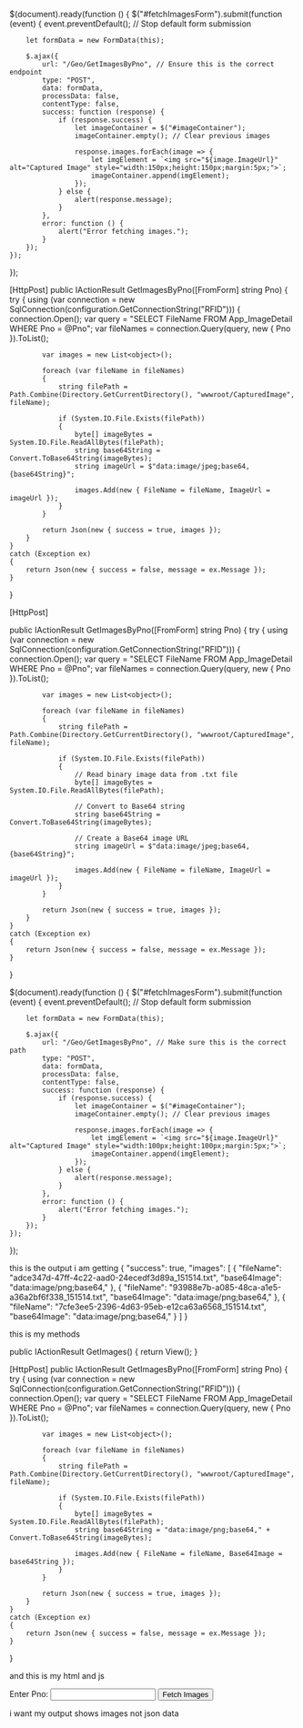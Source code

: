 $(document).ready(function () {
    $("#fetchImagesForm").submit(function (event) {
        event.preventDefault(); // Stop default form submission

        let formData = new FormData(this);

        $.ajax({
            url: "/Geo/GetImagesByPno", // Ensure this is the correct endpoint
            type: "POST",
            data: formData,
            processData: false,
            contentType: false,
            success: function (response) {
                if (response.success) {
                    let imageContainer = $("#imageContainer");
                    imageContainer.empty(); // Clear previous images

                    response.images.forEach(image => {
                        let imgElement = `<img src="${image.ImageUrl}" alt="Captured Image" style="width:150px;height:150px;margin:5px;">`;
                        imageContainer.append(imgElement);
                    });
                } else {
                    alert(response.message);
                }
            },
            error: function () {
                alert("Error fetching images.");
            }
        });
    });
});

[HttpPost]
public IActionResult GetImagesByPno([FromForm] string Pno)
{
    try
    {
        using (var connection = new SqlConnection(configuration.GetConnectionString("RFID")))
        {
            connection.Open();
            var query = "SELECT FileName FROM App_ImageDetail WHERE Pno = @Pno";
            var fileNames = connection.Query<string>(query, new { Pno }).ToList();

            var images = new List<object>();

            foreach (var fileName in fileNames)
            {
                string filePath = Path.Combine(Directory.GetCurrentDirectory(), "wwwroot/CapturedImage", fileName);

                if (System.IO.File.Exists(filePath))
                {
                    byte[] imageBytes = System.IO.File.ReadAllBytes(filePath);
                    string base64String = Convert.ToBase64String(imageBytes);
                    string imageUrl = $"data:image/jpeg;base64,{base64String}";

                    images.Add(new { FileName = fileName, ImageUrl = imageUrl });
                }
            }

            return Json(new { success = true, images });
        }
    }
    catch (Exception ex)
    {
        return Json(new { success = false, message = ex.Message });
    }
}


[HttpPost]


public IActionResult GetImagesByPno([FromForm] string Pno)
{
    try
    {
        using (var connection = new SqlConnection(configuration.GetConnectionString("RFID")))
        {
            connection.Open();
            var query = "SELECT FileName FROM App_ImageDetail WHERE Pno = @Pno";
            var fileNames = connection.Query<string>(query, new { Pno }).ToList();

            var images = new List<object>();

            foreach (var fileName in fileNames)
            {
                string filePath = Path.Combine(Directory.GetCurrentDirectory(), "wwwroot/CapturedImage", fileName);

                if (System.IO.File.Exists(filePath))
                {
                    // Read binary image data from .txt file
                    byte[] imageBytes = System.IO.File.ReadAllBytes(filePath);
                    
                    // Convert to Base64 string
                    string base64String = Convert.ToBase64String(imageBytes);

                    // Create a Base64 image URL
                    string imageUrl = $"data:image/jpeg;base64,{base64String}";

                    images.Add(new { FileName = fileName, ImageUrl = imageUrl });
                }
            }

            return Json(new { success = true, images });
        }
    }
    catch (Exception ex)
    {
        return Json(new { success = false, message = ex.Message });
    }
}

$(document).ready(function () {
    $("#fetchImagesForm").submit(function (event) {
        event.preventDefault(); // Stop default form submission

        let formData = new FormData(this);

        $.ajax({
            url: "/Geo/GetImagesByPno", // Make sure this is the correct path
            type: "POST",
            data: formData,
            processData: false,
            contentType: false,
            success: function (response) {
                if (response.success) {
                    let imageContainer = $("#imageContainer");
                    imageContainer.empty(); // Clear previous images

                    response.images.forEach(image => {
                        let imgElement = `<img src="${image.ImageUrl}" alt="Captured Image" style="width:100px;height:100px;margin:5px;">`;
                        imageContainer.append(imgElement);
                    });
                } else {
                    alert(response.message);
                }
            },
            error: function () {
                alert("Error fetching images.");
            }
        });
    });
});



this is the output i am getting 
{
  "success": true,
  "images": [
    {
      "fileName": "adce347d-47ff-4c22-aad0-24ecedf3d89a_151514.txt",
      "base64Image": "data:image/png;base64,"
    },
    {
      "fileName": "93988e7b-a085-48ca-a1e5-a36a2bf6f338_151514.txt",
      "base64Image": "data:image/png;base64,"
    },
    {
      "fileName": "7cfe3ee5-2396-4d63-95eb-e12ca63a6568_151514.txt",
      "base64Image": "data:image/png;base64,"
    }
  ]
}

this is my methods


public IActionResult GetImages()
{
    return View();
}

[HttpPost]
public IActionResult GetImagesByPno([FromForm] string Pno)
{
    try
    {
        using (var connection = new SqlConnection(configuration.GetConnectionString("RFID")))
        {
            connection.Open();
            var query = "SELECT FileName FROM App_ImageDetail WHERE Pno = @Pno";
            var fileNames = connection.Query<string>(query, new { Pno }).ToList();

            var images = new List<object>();

            foreach (var fileName in fileNames)
            {
                string filePath = Path.Combine(Directory.GetCurrentDirectory(), "wwwroot/CapturedImage", fileName);

                if (System.IO.File.Exists(filePath))
                {
                    byte[] imageBytes = System.IO.File.ReadAllBytes(filePath);
                    string base64String = "data:image/png;base64," + Convert.ToBase64String(imageBytes);

                    images.Add(new { FileName = fileName, Base64Image = base64String });
                }
            }

            return Json(new { success = true, images });
        }
    }
    catch (Exception ex)
    {
        return Json(new { success = false, message = ex.Message });
    }
}

and this is my html and js

<form id="fetchImagesForm" asp-action="GetImagesByPno">
    <label>Enter Pno:</label>
    <input type="text" id="Pno" name="Pno" required>
    <button type="submit">Fetch Images</button>
</form>

<div id="imageContainer"></div>


<script>
    $(document).ready(function () {
        $("#fetchImagesForm").submit(function (event) {
            event.preventDefault();

            let formData = new FormData(this);

            $.ajax({
                url: "/Geo/GetImages",
                type: "POST",
                data: formData,
                processData: false,
                contentType: false,
                success: function (response) {
                    if (response.success) {
                        let imageContainer = $("#imageContainer");
                        imageContainer.empty(); 

                        response.images.forEach(image => {
                            let imgElement = `<img src="${image.Base64Image}" alt="Captured Image" style="width:100px;height:100px;margin:5px;">`;
                            imageContainer.append(imgElement);
                        });
                    } else {
                        alert(response.message);
                    }
                },
                error: function () {
                    alert("Error fetching images.");
                }
            });
        });
    });
</script>

i want my output shows images not json data
